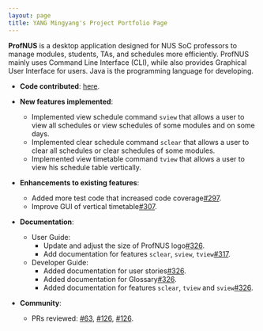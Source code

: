 ```yaml
---
layout: page
title: YANG Mingyang's Project Portfolio Page
---
```



**ProfNUS** is a desktop application designed for NUS SoC professors to manage modules, students, TAs, and schedules more efficiently. ProfNUS mainly uses Command Line Interface (CLI), while also provides Graphical User Interface for users. Java is the programming language for developing.

* **Code contributed**: [here](https://nus-cs2103-ay2223s1.github.io/tp-dashboard/?search=myangat&breakdown=true&sort=groupTitle&sortWithin=title&since=2022-09-16&timeframe=commit&mergegroup=&groupSelect=groupByRepos&checkedFileTypes=docs~functional-code~test-code~other).

* **New features implemented**:

  * Implemented view schedule command `sview` that allows a user to view all schedules or view schedules of some modules and on some days.
  * Implemented clear schedule command `sclear` that allows a user to clear all schedules or clear schedules of some modules.
  * Implemented view timetable command `tview` that allows a user to view his schedule table vertically.

* **Enhancements to existing features**:

  * Added more test code that increased code coverage[#297](https://github.com/AY2223S1-CS2103T-W11-2/tp/pull/297).
  * Improve GUI of vertical timetable[#307](https://github.com/AY2223S1-CS2103T-W11-2/tp/pull/307).

* **Documentation**:

  * User Guide:
    * Update and adjust the size of ProfNUS logo[#326](https://github.com/AY2223S1-CS2103T-W11-2/tp/pull/326).
    * Add documentation for features `sclear`, `sview`, `tview`[#317](https://github.com/AY2223S1-CS2103T-W11-2/tp/pull/317).
  * Developer Guide:
    * Added documentation for user stories[#326](https://github.com/AY2223S1-CS2103T-W11-2/tp/pull/326).
    * Added documentation for Glossary[#326](https://github.com/AY2223S1-CS2103T-W11-2/tp/pull/326).
    * Added documentation for features `sclear`, `tview` and `sview`[#326](https://github.com/AY2223S1-CS2103T-W11-2/tp/pull/326).


* **Community**:

  * PRs reviewed: [#63](https://github.com/AY2223S1-CS2103T-W11-2/tp/pull/63), [#126](https://github.com/AY2223S1-CS2103T-W11-2/tp/pull/126), [#126](https://github.com/AY2223S1-CS2103T-W11-2/tp/pull/126).


